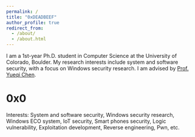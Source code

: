 ```yaml
---
permalink: /
title: "0xDEADBEEF"
author_profile: true
redirect_from: 
  - /about/
  - /about.html
---
```


I am a 1st-year Ph.D. student in Computer Science at the University of Colorado, Boulder. My research interests include system and software security, with a focus on Windows security research. I am advised by [Prof. Yueqi Chen](http://cusecurity.cs.colorado.edu/yueqichen/).

0x0
=========
Interests: System and software security, Windows security research, Windows ECO system, IoT security, Smart phones security, Logic vulnerability, Exploitation development, Reverse engineering, Pwn, etc.